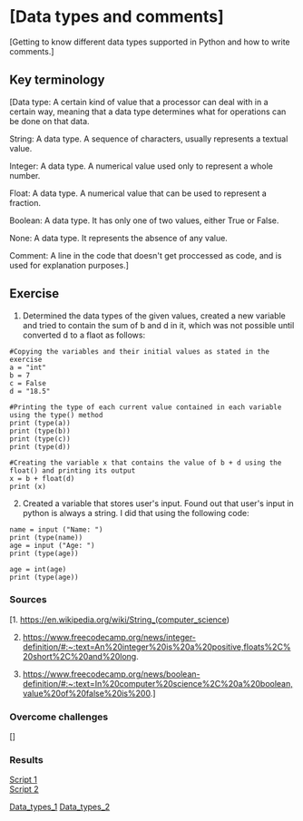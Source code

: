 # [Data types and comments]

[Getting to know different data types supported in Python and how to write comments.]

## Key terminology

[Data type: A certain kind of value that a processor can deal with in a certain way, meaning that a data type determines what for operations can be done on that data.

String: A data type. A sequence of characters, usually represents a textual value.

Integer: A data type. A numerical value used only to represent a whole number.

Float: A data type. A numerical value that can be used to represent a fraction.

Boolean: A data type. It has only one of two values, either True or False.

None: A data type. It represents the absence of any value.

Comment: A line in the code that doesn't get proccessed as code, and is used for explanation purposes.]

## Exercise

1. Determined the data types of the given values, created a new variable and tried to contain the sum of b and d in it, which was not possible until converted d to a flaot as follows:

~~~
#Copying the variables and their initial values as stated in the exercise
a = "int"
b = 7
c = False
d = "18.5"

#Printing the type of each current value contained in each variable using the type() method
print (type(a))
print (type(b))
print (type(c))
print (type(d))

#Creating the variable x that contains the value of b + d using the float() and printing its output
x = b + float(d)
print (x)
~~~

2. Created a variable that stores user's input. Found out that user's input in python is always a string. I did that using the following code:

~~~
name = input ("Name: ")
print (type(name))
age = input ("Age: ")
print (type(age))

age = int(age)
print (type(age))
~~~

### Sources

[1. <https://en.wikipedia.org/wiki/String_(computer_science>)

2. <https://www.freecodecamp.org/news/integer-definition/#:~:text=An%20integer%20is%20a%20positive,floats%2C%20short%2C%20and%20long>.

3. <https://www.freecodecamp.org/news/boolean-definition/#:~:text=In%20computer%20science%2C%20a%20boolean,value%20of%20false%20is%200>.]

### Overcome challenges

[]

### Results

[Script 1](https://github.com/Techgrounds-Cloud-9/cloud-9-Atalla90/blob/1ceec9e4c5cc31c4308ef5860d3c15b42723b3c3/04_Python_1/Scripts/Data%20types%20and%20comments_1.py)  
[Script 2](https://github.com/Techgrounds-Cloud-9/cloud-9-Atalla90/blob/1ceec9e4c5cc31c4308ef5860d3c15b42723b3c3/04_Python_1/Scripts/Data%20types%20and%20comments_2.py)

[Data_types_1](https://github.com/Techgrounds-Cloud-9/cloud-9-Atalla90/blob/888a1e0e94e0f251534a4b8916ea60aa372219e5/00_includes/Python/Data_types_1.png)
[Data_types_2](https://github.com/Techgrounds-Cloud-9/cloud-9-Atalla90/blob/888a1e0e94e0f251534a4b8916ea60aa372219e5/00_includes/Python/Data_types_2.png)
